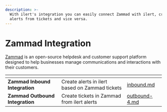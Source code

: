 ```yaml
---
description: >-
  With ilert's integration you can easily connect Zammad with ilert, create
  alerts from tickets and vice versa.
---
```


# Zammad Integration

[Zammad](https://zammad.com/en) is an open-source helpdesk and customer support platform designed to help businesses manage communications and interactions with their customers.

<table data-card-size="large" data-view="cards"><thead><tr><th></th><th></th><th data-hidden data-card-target data-type="content-ref"></th></tr></thead><tbody><tr><td><strong>Zammad Inbound Integration</strong></td><td>Create alerts in ilert based on Zammad tickets</td><td><a href="inbound.md">inbound.md</a></td></tr><tr><td><strong>Zammad Outbound Integration</strong></td><td>Create tickets in Zammad from ilert alerts</td><td><a href="../../outbound-integrations/outbound-4.md">outbound-4.md</a></td></tr></tbody></table>
